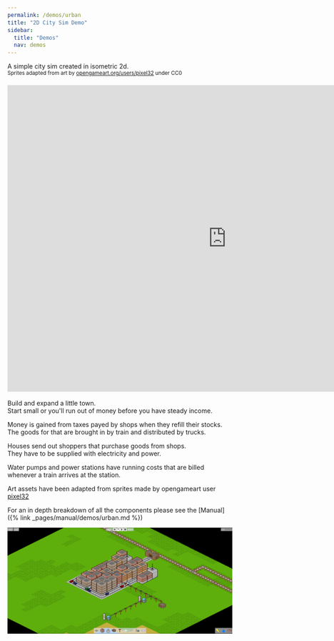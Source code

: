 ```yaml
---
permalink: /demos/urban
title: "2D City Sim Demo"
sidebar:
  title: "Demos"
  nav: demos
---
```


A simple city sim created in isometric 2d.  
<sup>Sprites adapted from art by [opengameart.org/users/pixel32](https://opengameart.org/users/pixel32) under CC0</sup>

<iframe frameborder="0" src="https://itch.io/embed-upload/5010690?color=000000" allowfullscreen="0" width="980" height="688"></iframe>  
  
Build and expand a little town.  
Start small or you'll run out of money before you have steady income.  
  
Money is gained from taxes payed by shops when they refill their stocks.  
The goods for that are brought in by train and distributed by trucks.  
  
Houses send out shoppers that purchase goods from shops.  
They have to be supplied with electricity and power.  
  
Water pumps and power stations have running costs that are billed whenever a train arrives at the station.
  
Art assets have been adapted from sprites made by opengameart user [pixel32](https://opengameart.org/users/pixel32)
  
For an in depth breakdown of all the components please see the [Manual]({% link _pages/manual/demos/urban.md %})

![Defense Won](/assets/images/urban.PNG)